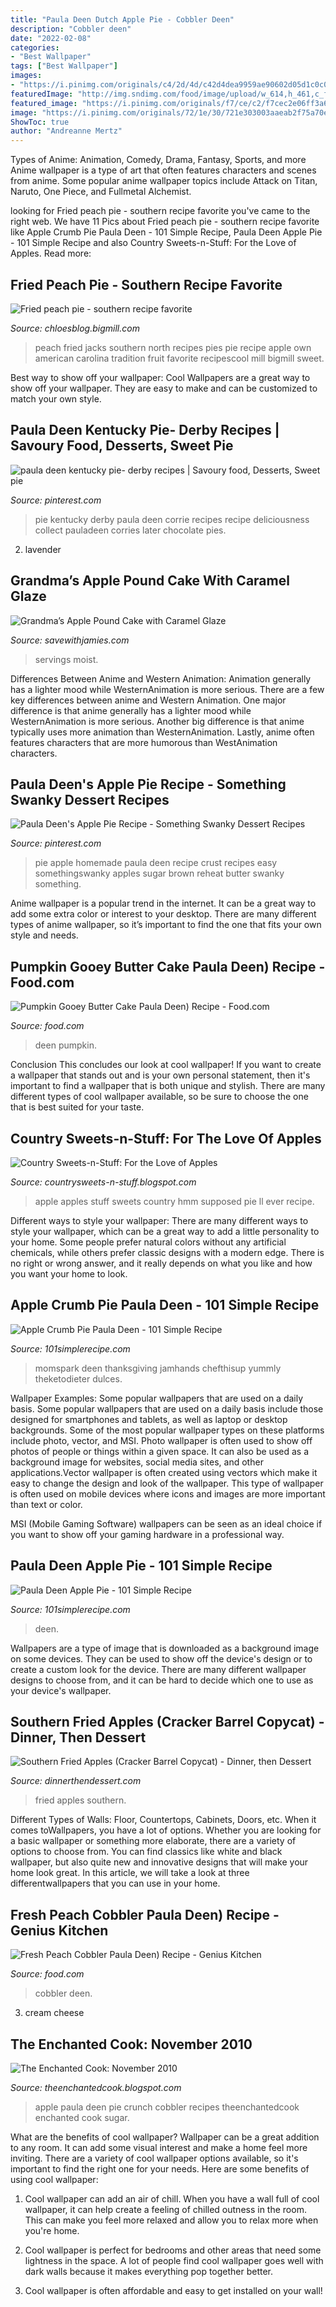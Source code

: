 ```yaml
---
title: "Paula Deen Dutch Apple Pie - Cobbler Deen"
description: "Cobbler deen"
date: "2022-02-08"
categories:
- "Best Wallpaper"
tags: ["Best Wallpaper"]
images:
- "https://i.pinimg.com/originals/c4/2d/4d/c42d4dea9959ae90602d05d1c0c03fd4.jpg"
featuredImage: "http://img.sndimg.com/food/image/upload/w_614,h_461,c_fit/v1/img/recipes/47/32/6/picvZcvRx.jpg"
featured_image: "https://i.pinimg.com/originals/f7/ce/c2/f7cec2e06ff3a65c784f87ff42502c01.jpg"
image: "https://i.pinimg.com/originals/72/1e/30/721e303003aaeab2f75a70e38f0acd22.jpg"
ShowToc: true
author: "Andreanne Mertz"
---
```



Types of Anime: Animation, Comedy, Drama, Fantasy, Sports, and more
Anime wallpaper is a type of art that often features characters and scenes from anime. Some popular anime wallpaper topics include Attack on Titan, Naruto, One Piece, and Fullmetal Alchemist.

	

		
looking for Fried peach pie - southern recipe favorite you've came to the right web. We have 11 Pics about Fried peach pie - southern recipe favorite like Apple Crumb Pie Paula Deen - 101 Simple Recipe, Paula Deen Apple Pie - 101 Simple Recipe and also Country Sweets-n-Stuff: For the Love of Apples. Read more:
		
    
## Fried Peach Pie - Southern Recipe Favorite

<img loading=lazy src="http://chloesblog.bigmill.com/wp-content/uploads/2015/08/Peach-jacks-fried-pies-old-southern-recipe.jpg" onerror="this.onerror=null;this.src='https://tse3.mm.bing.net/th?id=OIP.k6mQdIDhhnWMGKcxiKsAwQHaE8&amp;pid=15.1';" alt="Fried peach pie - southern recipe favorite">

_Source: chloesblog.bigmill.com_

>peach fried jacks southern north recipes pies pie recipe apple own american carolina tradition fruit favorite recipescool mill bigmill sweet. 

	

Best way to show off your wallpaper:
Cool Wallpapers are a great way to show off your wallpaper. They are easy to make and can be customized to match your own style.

    
## Paula Deen Kentucky Pie- Derby Recipes | Savoury Food, Desserts, Sweet Pie

<img loading=lazy src="https://i.pinimg.com/originals/f7/ce/c2/f7cec2e06ff3a65c784f87ff42502c01.jpg" onerror="this.onerror=null;this.src='https://tse3.mm.bing.net/th?id=OIP.BRckzixmvoUKKudrcyU1uwAAAA&amp;pid=15.1';" alt="paula deen kentucky pie- derby recipes | Savoury food, Desserts, Sweet pie">

_Source: pinterest.com_

>pie kentucky derby paula deen corrie recipes recipe deliciousness collect pauladeen corries later chocolate pies. 

	

2. lavender 

    
## Grandma’s Apple Pound Cake With Caramel Glaze

<img loading=lazy src="https://savewithjamies.com/wp-content/uploads/2020/07/Grandma’s-Apple-Pound-Cake.jpg" onerror="this.onerror=null;this.src='https://tse4.mm.bing.net/th?id=OIP.GFc1kZtPrEUZMpGAD_BRpwHaJP&amp;pid=15.1';" alt="Grandma’s Apple Pound Cake with Caramel Glaze">

_Source: savewithjamies.com_

>servings moist. 

	

Differences Between Anime and Western Animation: Animation generally has a lighter mood while WesternAnimation is more serious.
There are a few key differences between anime and Western Animation. One major difference is that anime generally has a lighter mood while WesternAnimation is more serious. Another big difference is that anime typically uses more animation than WesternAnimation. Lastly, anime often features characters that are more humorous than WestAnimation characters.

    
## Paula Deen&#039;s Apple Pie Recipe - Something Swanky Dessert Recipes

<img loading=lazy src="https://i.pinimg.com/originals/72/1e/30/721e303003aaeab2f75a70e38f0acd22.jpg" onerror="this.onerror=null;this.src='https://tse3.mm.bing.net/th?id=OIP.cdvFGcQpZlZN3zPQtQyTZAHaLL&amp;pid=15.1';" alt="Paula Deen&#039;s Apple Pie Recipe - Something Swanky Dessert Recipes">

_Source: pinterest.com_

>pie apple homemade paula deen recipe crust recipes easy somethingswanky apples sugar brown reheat butter swanky something. 

	

Anime wallpaper is a popular trend in the internet. It can be a great way to add some extra color or interest to your desktop. There are many different types of anime wallpaper, so it’s important to find the one that fits your own style and needs.

    
## Pumpkin Gooey Butter Cake Paula Deen) Recipe - Food.com

<img loading=lazy src="http://img.sndimg.com/food/image/upload/w_614,h_461,c_fit/v1/img/recipes/47/32/6/picvZcvRx.jpg" onerror="this.onerror=null;this.src='https://tse3.mm.bing.net/th?id=OIP.ri3F-NJ7bQhtG9iP3rxtVAHaFH&amp;pid=15.1';" alt="Pumpkin Gooey Butter Cake Paula Deen) Recipe - Food.com">

_Source: food.com_

>deen pumpkin. 

	

Conclusion
This concludes our look at cool wallpaper! If you want to create a wallpaper that stands out and is your own personal statement, then it's important to find a wallpaper that is both unique and stylish. There are many different types of cool wallpaper available, so be sure to choose the one that is best suited for your taste.

    
## Country Sweets-n-Stuff: For The Love Of Apples

<img loading=lazy src="https://3.bp.blogspot.com/-VyfN97jJ6i8/TzxMmC8b5MI/AAAAAAAAAKc/vjpOXGATsaA/s1600/IMG_1166.JPG" onerror="this.onerror=null;this.src='https://tse2.mm.bing.net/th?id=OIP.FV9g_VLoI9ghIzIpQksm9QHaE8&amp;pid=15.1';" alt="Country Sweets-n-Stuff: For the Love of Apples">

_Source: countrysweets-n-stuff.blogspot.com_

>apple apples stuff sweets country hmm supposed pie ll ever recipe. 

	

Different ways to style your wallpaper:
There are many different ways to style your wallpaper, which can be a great way to add a little personality to your home. Some people prefer natural colors without any artificial chemicals, while others prefer classic designs with a modern edge. There is no right or wrong answer, and it really depends on what you like and how you want your home to look.

    
## Apple Crumb Pie Paula Deen - 101 Simple Recipe

<img loading=lazy src="https://i.pinimg.com/originals/c4/2d/4d/c42d4dea9959ae90602d05d1c0c03fd4.jpg" onerror="this.onerror=null;this.src='https://tse3.mm.bing.net/th?id=OIP.0aETOy-ZqaX3xyiXPUnVCgHaJx&amp;pid=15.1';" alt="Apple Crumb Pie Paula Deen - 101 Simple Recipe">

_Source: 101simplerecipe.com_

>momspark deen thanksgiving jamhands chefthisup yummly theketodieter dulces. 

	

Wallpaper Examples: Some popular wallpapers that are used on a daily basis.
Some popular wallpapers that are used on a daily basis include those designed for smartphones and tablets, as well as laptop or desktop backgrounds. Some of the most popular wallpaper types on these platforms include photo, vector, and MSI. 
Photo wallpaper is often used to show off photos of people or things within a given space. It can also be used as a background image for websites, social media sites, and other applications.Vector wallpaper is often created using vectors which make it easy to change the design and look of the wallpaper. This type of wallpaper is often used on mobile devices where icons and images are more important than text or color. 

MSI (Mobile Gaming Software) wallpapers can be seen as an ideal choice if you want to show off your gaming hardware in a professional way.

    
## Paula Deen Apple Pie - 101 Simple Recipe

<img loading=lazy src="https://i.pinimg.com/originals/dd/7f/67/dd7f67a41af605c6f9a1fc8c73fa6708.jpg" onerror="this.onerror=null;this.src='https://tse2.mm.bing.net/th?id=OIP.KUrR9kuvdi3tjsZByO3tbAAAAA&amp;pid=15.1';" alt="Paula Deen Apple Pie - 101 Simple Recipe">

_Source: 101simplerecipe.com_

>deen. 

	

Wallpapers are a type of image that is downloaded as a background image on some devices. They can be used to show off the device's design or to create a custom look for the device. There are many different wallpaper designs to choose from, and it can be hard to decide which one to use as your device's wallpaper.

    
## Southern Fried Apples (Cracker Barrel Copycat) - Dinner, Then Dessert

<img loading=lazy src="https://dinnerthendessert.com/wp-content/uploads/2019/05/Southern-Fried-Apples-FB.jpg" onerror="this.onerror=null;this.src='https://tse3.mm.bing.net/th?id=OIP.0pREsYjMBZukDHE9K8y09AHaEH&amp;pid=15.1';" alt="Southern Fried Apples (Cracker Barrel Copycat) - Dinner, then Dessert">

_Source: dinnerthendessert.com_

>fried apples southern. 

	

Different Types of Walls: Floor, Countertops, Cabinets, Doors, etc.
When it comes toWallpapers, you have a lot of options. Whether you are looking for a basic wallpaper or something more elaborate, there are a variety of options to choose from. You can find classics like white and black wallpaper, but also quite new and innovative designs that will make your home look great. In this article, we will take a look at three differentwallpapers that you can use in your home.

    
## Fresh Peach Cobbler Paula Deen) Recipe - Genius Kitchen

<img loading=lazy src="https://img.sndimg.com/food/image/upload/w_555,h_416,c_fit,fl_progressive,q_95/v1/img/recipes/89/13/9/piciiVtKh.jpg" onerror="this.onerror=null;this.src='https://tse4.mm.bing.net/th?id=OIP.nUqUEY20UNpUKVHzAdy9yQHaFj&amp;pid=15.1';" alt="Fresh Peach Cobbler Paula Deen) Recipe - Genius Kitchen">

_Source: food.com_

>cobbler deen. 

	

3. cream cheese 

    
## The Enchanted Cook: November 2010

<img loading=lazy src="http://1.bp.blogspot.com/_Q9Fkp7LuJpg/TO0Rmaw4z_I/AAAAAAAAA6s/STstwB58ltw/s640/apple+pie+small.jpg" onerror="this.onerror=null;this.src='https://tse2.mm.bing.net/th?id=OIP.uVZfz9IOLh91GSXBjSFJAQHaG6&amp;pid=15.1';" alt="The Enchanted Cook: November 2010">

_Source: theenchantedcook.blogspot.com_

>apple paula deen pie crunch cobbler recipes theenchantedcook enchanted cook sugar. 

	

What are the benefits of cool wallpaper?
Wallpaper can be a great addition to any room. It can add some visual interest and make a home feel more inviting. There are a variety of cool wallpaper options available, so it's important to find the right one for your needs. Here are some benefits of using cool wallpaper: 
1. Cool wallpaper can add an air of chill. When you have a wall full of cool wallpaper, it can help create a feeling of chilled outness in the room. This can make you feel more relaxed and allow you to relax more when you're home. 

2. Cool wallpaper is perfect for bedrooms and other areas that need some lightness in the space. A lot of people find cool wallpaper goes well with dark walls because it makes everything pop together better. 

3. Cool wallpaper is often affordable and easy to get installed on your wall!

